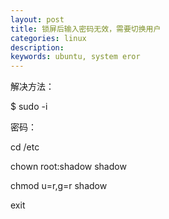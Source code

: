 ```yaml
---
layout: post
title: 锁屏后输入密码无效，需要切换用户
categories: linux
description: 
keywords: ubuntu, system eror
---
```


解决方法：

$ sudo -i

密码：

cd /etc

chown root:shadow shadow

chmod u=r,g=r shadow

exit

